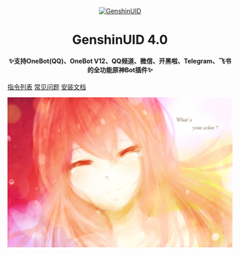 <p align="center">
  <a href="https://github.com/KimigaiiWuyi/GenshinUID/"><img src="https://s2.loli.net/2023/03/25/bareSdYcsmRPOyZ.png" width="256" height="256" alt="GenshinUID"></a>
</p>
<h1 align = "center">GenshinUID 4.0</h1>
<h4 align = "center">✨支持OneBot(QQ)、OneBot V12、QQ频道、微信、开黑啦、Telegram、飞书的全功能原神Bot插件✨</h4>

[指令列表](CommandList)
[常见问题](FAQ)
[安装文档](BaseInfo)

![](cover.jpg)
